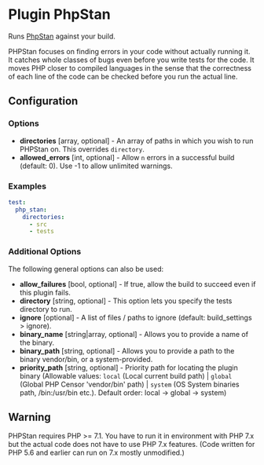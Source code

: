 Plugin PhpStan
==============

Runs [PhpStan](https://github.com/phpstan/phpstan) against your build.

PHPStan focuses on finding errors in your code without actually running it. It catches whole classes of bugs even 
before you write tests for the code. It moves PHP closer to compiled languages in the sense that the correctness 
of each line of the code can be checked before you run the actual line.

Configuration
-------------

### Options

* **directories** [array, optional] - An array of paths in which you wish to run PHPStan on. This overrides  `directory`.
* **allowed_errors** [int, optional] - Allow `n` errors in a successful build (default: 0). 
  Use -1 to allow unlimited warnings.
  
### Examples

```yml
test:
  php_stan:
    directories:
      - src
      - tests
```

### Additional Options

The following general options can also be used: 

* **allow_failures** [bool, optional] - If true, allow the build to succeed even if this plugin fails.
* **directory** [string, optional] - This option lets you specify the tests directory to run.
* **ignore** [optional] - A list of files / paths to ignore (default: build_settings > ignore).
* **binary_name** [string|array, optional] - Allows you to provide a name of the binary.
* **binary_path** [string, optional] - Allows you to provide a path to the binary vendor/bin, or a system-provided.
* **priority_path** [string, optional] - Priority path for locating the plugin binary (Allowable values: 
  `local` (Local current build path) | 
  `global` (Global PHP Censor 'vendor/bin' path) |
  `system` (OS System binaries path, /bin:/usr/bin etc.). 
  Default order: local -> global -> system)

Warning
-------

PHPStan requires PHP >= 7.1. You have to run it in environment with PHP 7.x but the actual code does not have to use
PHP 7.x features. (Code written for PHP 5.6 and earlier can run on 7.x mostly unmodified.)
